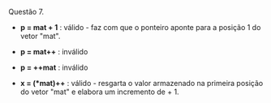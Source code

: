 Questão 7.

* **p = mat + 1** : válido - faz com que o ponteiro aponte para a posição 1 do vetor "mat".

* **p = mat++** : inválido 

* **p = ++mat** : inválido

* **x = (\*mat)++** : válido - resgarta o valor armazenado na primeira posição do vetor "mat" e elabora um incremento de + 1.





